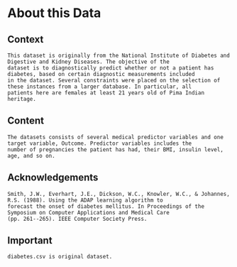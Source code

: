 # About this Data

## Context

    This dataset is originally from the National Institute of Diabetes and Digestive and Kidney Diseases. The objective of the
    dataset is to diagnostically predict whether or not a patient has diabetes, based on certain diagnostic measurements included 
    in the dataset. Several constraints were placed on the selection of these instances from a larger database. In particular, all
    patients here are females at least 21 years old of Pima Indian heritage.

## Content

    The datasets consists of several medical predictor variables and one target variable, Outcome. Predictor variables includes the
    number of pregnancies the patient has had, their BMI, insulin level, age, and so on.

## Acknowledgements

    Smith, J.W., Everhart, J.E., Dickson, W.C., Knowler, W.C., & Johannes, R.S. (1988). Using the ADAP learning algorithm to
    forecast the onset of diabetes mellitus. In Proceedings of the Symposium on Computer Applications and Medical Care 
    (pp. 261--265). IEEE Computer Society Press.
    
## Important

    diabetes.csv is original dataset.